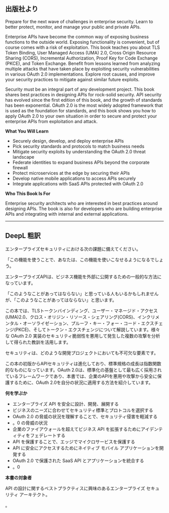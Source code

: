 ## 出版社より

Prepare for the next wave of challenges in enterprise security. Learn to better protect, monitor, and manage your public and private APIs.

Enterprise APIs have become the common way of exposing business functions to the outside world. Exposing functionality is convenient, but of course comes with a risk of exploitation. This book teaches you about TLS Token Binding, User Managed Access (UMA) 2.0, Cross Origin Resource Sharing (CORS), Incremental Authorization, Proof Key for Code Exchange (PKCE), and Token Exchange. Benefit from lessons learned from analyzing multiple attacks that have taken place by exploiting security vulnerabilities in various OAuth 2.0 implementations. Explore root causes, and improve your security practices to mitigate against similar future exploits.

Security must be an integral part of any development project. This book shares best practices in designing APIs for rock-solid security. API security has evolved since the first edition of this book, and the growth of standards has been exponential. OAuth 2.0 is the most widely adopted framework that is used as the foundation for standards, and this book shows you how to apply OAuth 2.0 to your own situation in order to secure and protect your enterprise APIs from exploitation and attack.

**What You Will Learn**

- Securely design, develop, and deploy enterprise APIs
- Pick security standards and protocols to match business needs
- Mitigate security exploits by understanding the OAuth 2.0 threat landscape
- Federate identities to expand business APIs beyond the corporate firewall
- Protect microservices at the edge by securing their APIs
- Develop native mobile applications to access APIs securely
- Integrate applications with SaaS APIs protected with OAuth 2.0

**Who This Book Is For**

Enterprise security architects who are interested in best practices around designing APIs. The book is also for developers who are building enterprise APIs and integrating with internal and external applications.

---

## DeepL 粗訳

エンタープライズセキュリティにおける次の課題に備えてください。

「この機能を使うことで、あなたは、この機能を使いこなせるようになるでしょう。

エンタープライズAPIは、ビジネス機能を外部に公開するための一般的な方法になっています。

「このようなことがあってはならない」と思っている人もいるかもしれませんが、「このようなことがあってはならない」と思います。

この本では、TLSトークンバインディング、ユーザー・マネージド・アクセス(UMA)2.0、クロス・オリジン・リソース・シェアリング(CORS)、インクリメンタル・オーソライゼーション、プルーフ・キー・フォー・コード・エクスチェンジ(PKCE)、そしてトークン・エクスチェンジについて解説しています。様々な OAuth 2.0 実装のセキュリティ脆弱性を悪用して発生した複数の攻撃を分析して得られた教訓を活用します。

セキュリティは、どのような開発プロジェクトにおいても不可欠な要素です。

この本の初版からAPIセキュリティは進化しており、標準規格の成長は指数関数的なものになっています。OAuth 2.0は、標準化の基盤として最も広く採用されているフレームワークであり、本書では、企業のAPIを悪用や攻撃から安全に保護するために、OAuth 2.0を自分の状況に適用する方法を紹介しています。

**何を学ぶか**

- エンタープライズ API を安全に設計、開発、展開する
- ビジネスのニーズに合わせてセキュリティ標準とプロトコルを選択する
- OAuth 2.0 の脅威の状況を理解することで、セキュリティ侵害を軽減する
- 。0 の脅威の状況
- 企業のファイアウォールを超えてビジネス API を拡張するためにアイデンティティをフェデレートする
- API を保護することで、エッジでマイクロサービスを保護する
- API に安全にアクセスするためにネイティブ モバイル アプリケーションを開発する
- OAuth 2.0 で保護された SaaS API とアプリケーションを統合する
- 。0

**本書の対象者**

API の設計に関するベストプラクティスに興味のあるエンタープライズ セキュリティ アーキテクト。

。
